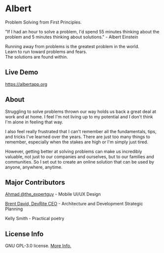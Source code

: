 # Albert
Problem Solving from First Principles. 

"If I had an hour to solve a problem, I'd spend 55 minutes thinking about the problem and 5 minutes thinking about solutions." - Albert Einstein

Running away from problems is the greatest problem in the world. <br>
Learn to run toward problems and fears. <br>
The solutions are found within.

## Live Demo
https://albertapp.org

## About
Struggling to solve problems thrown our way holds us back a great deal at work and at home. I feel I'm not living up to my potential and I don't think I'm alone in feeling that way.
 
I also feel really frustrated that I can't remember all the fundamentals, tips, and tricks I've learned over the years. There are just too many things to remember, especially when the stakes are high or I'm simply just tired.
 
However, getting better at solving problems can make us incredibly valuable, not just to our companies and ourselves, but to our families and communities. So I set out to create an online solution that can be used by anyone, anywhere, anytime.

## Major Contributors
[Ahmad @the_expertguy](https://www.fiverr.com/the_expertguy?source=inbox) - Mobile UI/UX Design

[Brent David, DevRite CEO](https://devrite.io/) - Architecture and Development Strategic Planning

Kelly Smith - Practical poetry 

## License Info
GNU GPL-3.0 license. [More Info.](https://github.com/JorySmith/Albert/blob/main/COPYING)
